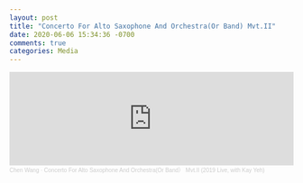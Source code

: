 ```yaml
---
layout: post
title: "Concerto For Alto Saxophone And Orchestra(Or Band) Mvt.II"
date: 2020-06-06 15:34:36 -0700
comments: true
categories: Media
---
```

<iframe width="100%" height="166" scrolling="no" frameborder="no" allow="autoplay" src="https://w.soundcloud.com/player/?url=https%3A//api.soundcloud.com/tracks/823267228&color=%23ff5500&auto_play=false&hide_related=false&show_comments=true&show_user=true&show_reposts=false&show_teaser=true"></iframe><div style="font-size: 10px; color: #cccccc;line-break: anywhere;word-break: normal;overflow: hidden;white-space: nowrap;text-overflow: ellipsis; font-family: Interstate,Lucida Grande,Lucida Sans Unicode,Lucida Sans,Garuda,Verdana,Tahoma,sans-serif;font-weight: 100;"><a href="https://soundcloud.com/chen-wang-669412156" title="Chen Wang" target="_blank" style="color: #cccccc; text-decoration: none;">Chen Wang</a> · <a href="https://soundcloud.com/chen-wang-669412156/concerto-for-alto-saxophone" title="Concerto For Alto Saxophone And Orchestra(Or Band） Mvt.II (2019 Live, with Kay Yeh)" target="_blank" style="color: #cccccc; text-decoration: none;">Concerto For Alto Saxophone And Orchestra(Or Band） Mvt.II (2019 Live, with Kay Yeh)</a></div>